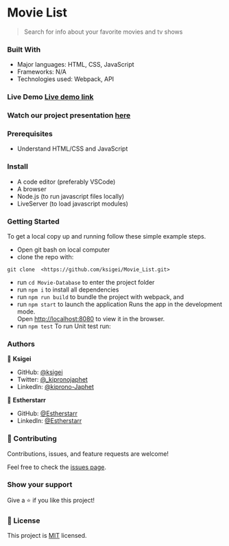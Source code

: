 # Movie List
> Search for info about your favorite movies and tv shows

### Built With

- Major languages: HTML, CSS, JavaScript
- Frameworks: N/A
- Technologies used: Webpack, API


### Live Demo [Live demo link](https://ksigei.github.io/Movie_List/)
### Watch our project presentation [here](https://youtu.be/jI4I3T1M0vU)


### Prerequisites

- Understand HTML/CSS and JavaScript

### Install

- A code editor (preferably VSCode)
- A browser
- Node.js (to run javascript files locally)
- LiveServer (to load javascript modules)

### Getting Started

To get a local copy up and running follow these simple example steps.
- Open git bash on local computer
- clone the repo with: 
```
git clone  <https://github.com/ksigei/Movie_List.git>
```
- run ```cd Movie-Database``` to enter the project folder
- run ```npm i``` to install all dependencies
- run ```npm run build``` to bundle the project with webpack, and
- run ```npm start``` to launch the application
  Runs the app in the development mode.\
   Open [http://localhost:8080](http://localhost:8080) to view it in the browser.
- run ``` npm test ``` To run Unit test run:

### Authors

👤 **Ksigei**

- GitHub: [@ksigei](https://github.com/ksigei)
- Twitter: [@_kipronojaphet](https://twitter.com/_kipronojaphet)
- LinkedIn: [@kiprono-Japhet](https://www.linkedin.com/in/kiprono-japhet-85aab1220)

👤 **Estherstarr**

- GitHub: [@Estherstarr](https://github.com/Estherstarr/)
- LinkedIn: [@Estherstarr]((https://linkedin.com/in/onwuanibeonome))

### 🤝 Contributing

Contributions, issues, and feature requests are welcome!

Feel free to check the [issues page](https://github.com/ksigei/Movie_List/issues).


### Show your support

Give a ⭐️ if you like this project!

### 📝 License

This project is [MIT](LICENSE) licensed.













